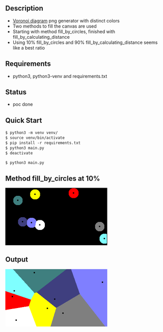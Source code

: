 ## Description
- [Voronoi diagram](https://en.wikipedia.org/wiki/Voronoi_diagram) png generator with distinct colors
- Two methods to fill the canvas are used
- Starting with method fill_by_circles, finished with fill_by_calculating_distance
- Using 10% fill_by_circles and 90% fill_by_calculating_distance seems like a best ratio

## Requirements
- python3, python3-venv and requirements.txt

## Status
- poc done

## Quick Start
```console
$ python3 -m venv venv/
$ source venv/bin/activate
$ pip install -r requirements.txt
$ python3 main.py
$ deactivate
```

```console
$ python3 main.py
```

## Method fill_by_circles at 10%
<div align="left"><img src="https://raw.githubusercontent.com/loop614/pvoronoi/main/method_fill_by_circles.png" alt="output"/></div>

## Output
<div align="left"><img src="https://raw.githubusercontent.com/loop614/pvoronoi/main/output.png" alt="output"/></div>

